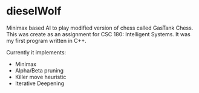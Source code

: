 # dieselWolf
Minimax based AI to play modified version of chess called GasTank Chess.
This was create as an assignment for CSC 180: Intelligent Systems. It was my first program written in C++. 

Currently it implements:
 - Minimax
 - Alpha/Beta pruning
 - Killer move heuristic
 - Iterative Deepening
 

 

